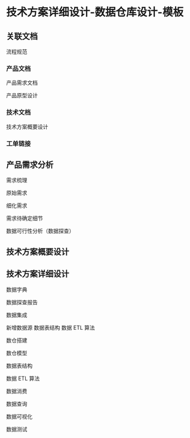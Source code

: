 # 技术方案详细设计-数据仓库设计-模板


## 关联文档

流程规范

### 产品文档

产品需求文档

产品原型设计


### 技术文档

技术方案概要设计 

### 工单链接


## 产品需求分析

需求梳理

原始需求

细化需求

需求待确定细节

数据可行性分析（数据探查）

## 技术方案概要设计


## 技术方案详细设计


数据字典

数据探查报告

数据集成

新增数据源
数据表结构
数据 ETL 算法

数仓搭建

数仓模型

数据表结构

数据 ETL 算法

数据消费

数据查询

数据可视化


数据测试
